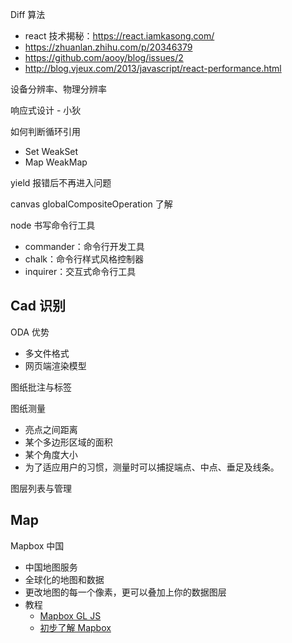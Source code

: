Diff 算法
* react 技术揭秘：https://react.iamkasong.com/
* https://zhuanlan.zhihu.com/p/20346379
* https://github.com/aooy/blog/issues/2
* http://blog.vjeux.com/2013/javascript/react-performance.html

设备分辨率、物理分辨率

响应式设计 - 小狄

如何判断循环引用
* Set WeakSet
* Map WeakMap

yield 报错后不再进入问题

canvas globalCompositeOperation 了解

node 书写命令行工具
* commander：命令行开发工具
* chalk：命令行样式风格控制器
* inquirer：交互式命令行工具

## Cad 识别
ODA 优势
* 多文件格式
* 网页端渲染模型

图纸批注与标签

图纸测量
* 亮点之间距离
* 某个多边形区域的面积
* 某个角度大小
* 为了适应用户的习惯，测量时可以捕捉端点、中点、垂足及线条。

图层列表与管理

## Map
Mapbox 中国
* 中国地图服务
* 全球化的地图和数据
* 更改地图的每一个像素，更可以叠加上你的数据图层
* 教程
  * [Mapbox GL JS](http://www.mapbox.cn/mapbox-gl-js/api/)
  * [初步了解 Mapbox](http://www.mapbox.cn/help/how-mapbox-works/)